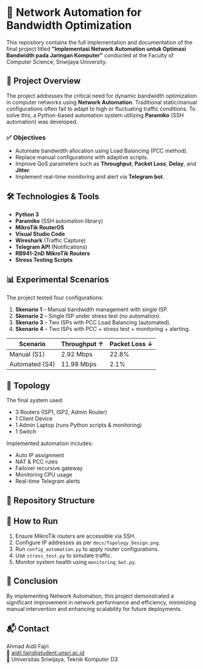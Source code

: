 
# 📡 Network Automation for Bandwidth Optimization

This repository contains the full implementation and documentation of the final project titled **"Implementasi Network Automation untuk Optimasi Bandwidth pada Jaringan Komputer"** conducted at the Faculty of Computer Science, Sriwijaya University.

## 🧠 Project Overview

The project addresses the critical need for dynamic bandwidth optimization in computer networks using **Network Automation**. Traditional static/manual configurations often fail to adapt to high or fluctuating traffic conditions. To solve this, a Python-based automation system utilizing **Paramiko** (SSH automation) was developed.

### ✅ Objectives

- Automate bandwidth allocation using Load Balancing (PCC method).
- Replace manual configurations with adaptive scripts.
- Improve QoS parameters such as **Throughput**, **Packet Loss**, **Delay**, and **Jitter**.
- Implement real-time monitoring and alert via **Telegram bot**.

## 🛠 Technologies & Tools

- **Python 3**
- **Paramiko** (SSH automation library)
- **MikroTik RouterOS**
- **Visual Studio Code**
- **Wireshark** (Traffic Capture)
- **Telegram API** (Notifications)
- **RB941-2nD MikroTik Routers**
- **Stress Testing Scripts**

## 📊 Experimental Scenarios

The project tested four configurations:

1. **Skenario 1** – Manual bandwidth management with single ISP.
2. **Skenario 2** – Single ISP under stress test (no automation).
3. **Skenario 3** – Two ISPs with PCC Load Balancing (automated).
4. **Skenario 4** – Two ISPs with PCC + stress test + monitoring + alerting.

| Scenario | Throughput ↑ | Packet Loss ↓ |
|----------|--------------|----------------|
| Manual (S1) | 2.92 Mbps | 22.8% |
| Automated (S4) | 11.98 Mbps | 2.1% |

## 🔁 Topology

The final system used:

- 3 Routers (ISP1, ISP2, Admin Router)
- 1 Client Device
- 1 Admin Laptop (runs Python scripts & monitoring)
- 1 Switch

Implemented automation includes:

- Auto IP assignment
- NAT & PCC rules
- Failover recursive gateway
- Monitoring CPU usage
- Real-time Telegram alerts

## 📂 Repository Structure




## 🚀 How to Run

1. Ensure MikroTik routers are accessible via SSH.
2. Configure IP addresses as per `docs/Topology_Design.png`.
3. Run `config_automation.py` to apply router configurations.
4. Use `stress_test.py` to simulate traffic.
5. Monitor system health using `monitoring_bot.py`.

## 📌 Conclusion

By implementing Network Automation, this project demonstrated a significant improvement in network performance and efficiency, minimizing manual intervention and enhancing scalability for future deployments.

## 📬 Contact

Ahmad Aidil Fajri  
📧 aidil.fajri@student.unsri.ac.id  
🏫 Universitas Sriwijaya, Teknik Komputer D3


